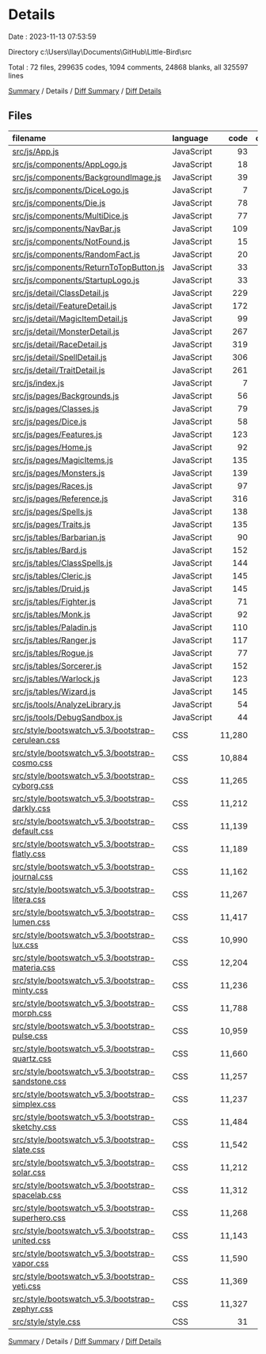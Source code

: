 # Details

Date : 2023-11-13 07:53:59

Directory c:\\Users\\llay\\Documents\\GitHub\\Little-Bird\\src

Total : 72 files,  299635 codes, 1094 comments, 24868 blanks, all 325597 lines

[Summary](results.md) / Details / [Diff Summary](diff.md) / [Diff Details](diff-details.md)

## Files
| filename | language | code | comment | blank | total |
| :--- | :--- | ---: | ---: | ---: | ---: |
| [src/js/App.js](/src/js/App.js) | JavaScript | 93 | 31 | 37 | 161 |
| [src/js/components/AppLogo.js](/src/js/components/AppLogo.js) | JavaScript | 18 | 0 | 4 | 22 |
| [src/js/components/BackgroundImage.js](/src/js/components/BackgroundImage.js) | JavaScript | 39 | 0 | 4 | 43 |
| [src/js/components/DiceLogo.js](/src/js/components/DiceLogo.js) | JavaScript | 7 | 0 | 4 | 11 |
| [src/js/components/Die.js](/src/js/components/Die.js) | JavaScript | 78 | 2 | 16 | 96 |
| [src/js/components/MultiDice.js](/src/js/components/MultiDice.js) | JavaScript | 77 | 0 | 20 | 97 |
| [src/js/components/NavBar.js](/src/js/components/NavBar.js) | JavaScript | 109 | 10 | 34 | 153 |
| [src/js/components/NotFound.js](/src/js/components/NotFound.js) | JavaScript | 15 | 0 | 5 | 20 |
| [src/js/components/RandomFact.js](/src/js/components/RandomFact.js) | JavaScript | 20 | 1 | 5 | 26 |
| [src/js/components/ReturnToTopButton.js](/src/js/components/ReturnToTopButton.js) | JavaScript | 33 | 4 | 6 | 43 |
| [src/js/components/StartupLogo.js](/src/js/components/StartupLogo.js) | JavaScript | 33 | 0 | 6 | 39 |
| [src/js/detail/ClassDetail.js](/src/js/detail/ClassDetail.js) | JavaScript | 229 | 0 | 59 | 288 |
| [src/js/detail/FeatureDetail.js](/src/js/detail/FeatureDetail.js) | JavaScript | 172 | 0 | 45 | 217 |
| [src/js/detail/MagicItemDetail.js](/src/js/detail/MagicItemDetail.js) | JavaScript | 99 | 0 | 38 | 137 |
| [src/js/detail/MonsterDetail.js](/src/js/detail/MonsterDetail.js) | JavaScript | 267 | 0 | 68 | 335 |
| [src/js/detail/RaceDetail.js](/src/js/detail/RaceDetail.js) | JavaScript | 319 | 0 | 67 | 386 |
| [src/js/detail/SpellDetail.js](/src/js/detail/SpellDetail.js) | JavaScript | 306 | 0 | 54 | 360 |
| [src/js/detail/TraitDetail.js](/src/js/detail/TraitDetail.js) | JavaScript | 261 | 0 | 56 | 317 |
| [src/js/index.js](/src/js/index.js) | JavaScript | 7 | 1 | 3 | 11 |
| [src/js/pages/Backgrounds.js](/src/js/pages/Backgrounds.js) | JavaScript | 56 | 1 | 18 | 75 |
| [src/js/pages/Classes.js](/src/js/pages/Classes.js) | JavaScript | 79 | 4 | 18 | 101 |
| [src/js/pages/Dice.js](/src/js/pages/Dice.js) | JavaScript | 58 | 0 | 22 | 80 |
| [src/js/pages/Features.js](/src/js/pages/Features.js) | JavaScript | 123 | 8 | 24 | 155 |
| [src/js/pages/Home.js](/src/js/pages/Home.js) | JavaScript | 92 | 1 | 20 | 113 |
| [src/js/pages/MagicItems.js](/src/js/pages/MagicItems.js) | JavaScript | 135 | 10 | 32 | 177 |
| [src/js/pages/Monsters.js](/src/js/pages/Monsters.js) | JavaScript | 139 | 7 | 26 | 172 |
| [src/js/pages/Races.js](/src/js/pages/Races.js) | JavaScript | 97 | 1 | 23 | 121 |
| [src/js/pages/Reference.js](/src/js/pages/Reference.js) | JavaScript | 316 | 0 | 31 | 347 |
| [src/js/pages/Spells.js](/src/js/pages/Spells.js) | JavaScript | 138 | 8 | 34 | 180 |
| [src/js/pages/Traits.js](/src/js/pages/Traits.js) | JavaScript | 135 | 8 | 24 | 167 |
| [src/js/tables/Barbarian.js](/src/js/tables/Barbarian.js) | JavaScript | 90 | 1 | 29 | 120 |
| [src/js/tables/Bard.js](/src/js/tables/Bard.js) | JavaScript | 152 | 1 | 29 | 182 |
| [src/js/tables/ClassSpells.js](/src/js/tables/ClassSpells.js) | JavaScript | 144 | 0 | 20 | 164 |
| [src/js/tables/Cleric.js](/src/js/tables/Cleric.js) | JavaScript | 145 | 1 | 31 | 177 |
| [src/js/tables/Druid.js](/src/js/tables/Druid.js) | JavaScript | 145 | 1 | 31 | 177 |
| [src/js/tables/Fighter.js](/src/js/tables/Fighter.js) | JavaScript | 71 | 1 | 31 | 103 |
| [src/js/tables/Monk.js](/src/js/tables/Monk.js) | JavaScript | 92 | 1 | 31 | 124 |
| [src/js/tables/Paladin.js](/src/js/tables/Paladin.js) | JavaScript | 110 | 1 | 31 | 142 |
| [src/js/tables/Ranger.js](/src/js/tables/Ranger.js) | JavaScript | 117 | 1 | 30 | 148 |
| [src/js/tables/Rogue.js](/src/js/tables/Rogue.js) | JavaScript | 77 | 1 | 34 | 112 |
| [src/js/tables/Sorcerer.js](/src/js/tables/Sorcerer.js) | JavaScript | 152 | 1 | 31 | 184 |
| [src/js/tables/Warlock.js](/src/js/tables/Warlock.js) | JavaScript | 123 | 1 | 31 | 155 |
| [src/js/tables/Wizard.js](/src/js/tables/Wizard.js) | JavaScript | 145 | 1 | 31 | 177 |
| [src/js/tools/AnalyzeLibrary.js](/src/js/tools/AnalyzeLibrary.js) | JavaScript | 54 | 3 | 16 | 73 |
| [src/js/tools/DebugSandbox.js](/src/js/tools/DebugSandbox.js) | JavaScript | 44 | 0 | 6 | 50 |
| [src/style/bootswatch_v5.3/bootstrap-cerulean.css](/src/style/bootswatch_v5.3/bootstrap-cerulean.css) | CSS | 11,280 | 38 | 911 | 12,229 |
| [src/style/bootswatch_v5.3/bootstrap-cosmo.css](/src/style/bootswatch_v5.3/bootstrap-cosmo.css) | CSS | 10,884 | 38 | 888 | 11,810 |
| [src/style/bootswatch_v5.3/bootstrap-cyborg.css](/src/style/bootswatch_v5.3/bootstrap-cyborg.css) | CSS | 11,265 | 38 | 907 | 12,210 |
| [src/style/bootswatch_v5.3/bootstrap-darkly.css](/src/style/bootswatch_v5.3/bootstrap-darkly.css) | CSS | 11,212 | 38 | 903 | 12,153 |
| [src/style/bootswatch_v5.3/bootstrap-default.css](/src/style/bootswatch_v5.3/bootstrap-default.css) | CSS | 11,139 | 32 | 897 | 12,068 |
| [src/style/bootswatch_v5.3/bootstrap-flatly.css](/src/style/bootswatch_v5.3/bootstrap-flatly.css) | CSS | 11,189 | 38 | 899 | 12,126 |
| [src/style/bootswatch_v5.3/bootstrap-journal.css](/src/style/bootswatch_v5.3/bootstrap-journal.css) | CSS | 11,162 | 38 | 899 | 12,099 |
| [src/style/bootswatch_v5.3/bootstrap-litera.css](/src/style/bootswatch_v5.3/bootstrap-litera.css) | CSS | 11,267 | 38 | 906 | 12,211 |
| [src/style/bootswatch_v5.3/bootstrap-lumen.css](/src/style/bootswatch_v5.3/bootstrap-lumen.css) | CSS | 11,417 | 38 | 914 | 12,369 |
| [src/style/bootswatch_v5.3/bootstrap-lux.css](/src/style/bootswatch_v5.3/bootstrap-lux.css) | CSS | 10,990 | 38 | 900 | 11,928 |
| [src/style/bootswatch_v5.3/bootstrap-materia.css](/src/style/bootswatch_v5.3/bootstrap-materia.css) | CSS | 12,204 | 38 | 942 | 13,184 |
| [src/style/bootswatch_v5.3/bootstrap-minty.css](/src/style/bootswatch_v5.3/bootstrap-minty.css) | CSS | 11,236 | 38 | 903 | 12,177 |
| [src/style/bootswatch_v5.3/bootstrap-morph.css](/src/style/bootswatch_v5.3/bootstrap-morph.css) | CSS | 11,788 | 38 | 924 | 12,750 |
| [src/style/bootswatch_v5.3/bootstrap-pulse.css](/src/style/bootswatch_v5.3/bootstrap-pulse.css) | CSS | 10,959 | 38 | 893 | 11,890 |
| [src/style/bootswatch_v5.3/bootstrap-quartz.css](/src/style/bootswatch_v5.3/bootstrap-quartz.css) | CSS | 11,660 | 38 | 924 | 12,622 |
| [src/style/bootswatch_v5.3/bootstrap-sandstone.css](/src/style/bootswatch_v5.3/bootstrap-sandstone.css) | CSS | 11,257 | 38 | 906 | 12,201 |
| [src/style/bootswatch_v5.3/bootstrap-simplex.css](/src/style/bootswatch_v5.3/bootstrap-simplex.css) | CSS | 11,237 | 38 | 911 | 12,186 |
| [src/style/bootswatch_v5.3/bootstrap-sketchy.css](/src/style/bootswatch_v5.3/bootstrap-sketchy.css) | CSS | 11,484 | 38 | 929 | 12,451 |
| [src/style/bootswatch_v5.3/bootstrap-slate.css](/src/style/bootswatch_v5.3/bootstrap-slate.css) | CSS | 11,542 | 38 | 912 | 12,492 |
| [src/style/bootswatch_v5.3/bootstrap-solar.css](/src/style/bootswatch_v5.3/bootstrap-solar.css) | CSS | 11,212 | 38 | 899 | 12,149 |
| [src/style/bootswatch_v5.3/bootstrap-spacelab.css](/src/style/bootswatch_v5.3/bootstrap-spacelab.css) | CSS | 11,312 | 38 | 916 | 12,266 |
| [src/style/bootswatch_v5.3/bootstrap-superhero.css](/src/style/bootswatch_v5.3/bootstrap-superhero.css) | CSS | 11,268 | 38 | 910 | 12,216 |
| [src/style/bootswatch_v5.3/bootstrap-united.css](/src/style/bootswatch_v5.3/bootstrap-united.css) | CSS | 11,143 | 38 | 896 | 12,077 |
| [src/style/bootswatch_v5.3/bootstrap-vapor.css](/src/style/bootswatch_v5.3/bootstrap-vapor.css) | CSS | 11,590 | 38 | 921 | 12,549 |
| [src/style/bootswatch_v5.3/bootstrap-yeti.css](/src/style/bootswatch_v5.3/bootstrap-yeti.css) | CSS | 11,369 | 38 | 918 | 12,325 |
| [src/style/bootswatch_v5.3/bootstrap-zephyr.css](/src/style/bootswatch_v5.3/bootstrap-zephyr.css) | CSS | 11,327 | 38 | 918 | 12,283 |
| [src/style/style.css](/src/style/style.css) | CSS | 31 | 0 | 7 | 38 |

[Summary](results.md) / Details / [Diff Summary](diff.md) / [Diff Details](diff-details.md)